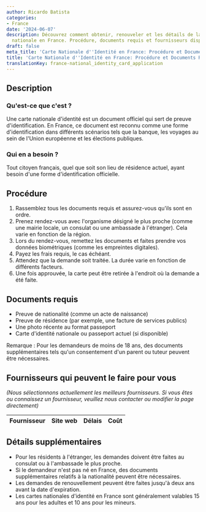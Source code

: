 ```yaml
---
author: Ricardo Batista
categories:
- France
date: '2024-06-07'
description: Découvrez comment obtenir, renouveler et les détails de la carte d'identité
  nationale en France. Procédure, documents requis et fournisseurs disponibles.
draft: false
meta_title: 'Carte Nationale d''Identité en France: Procédure et Documents Requis'
title: 'Carte Nationale d''Identité en France: Procédure et Documents Requis'
translationKey: france-national_identity_card_application
---
```



## Description
### Qu'est-ce que c'est ?
Une carte nationale d'identité est un document officiel qui sert de preuve d'identification. En France, ce document est reconnu comme une forme d'identification dans différents scénarios tels que la banque, les voyages au sein de l'Union européenne et les élections publiques.

### Qui en a besoin ?
Tout citoyen français, quel que soit son lieu de résidence actuel, ayant besoin d'une forme d'identification officielle.

## Procédure

1. Rassemblez tous les documents requis et assurez-vous qu'ils sont en ordre.
2. Prenez rendez-vous avec l'organisme désigné le plus proche (comme une mairie locale, un consulat ou une ambassade à l'étranger). Cela varie en fonction de la région.
3. Lors du rendez-vous, remettez les documents et faites prendre vos données biométriques (comme les empreintes digitales).
4. Payez les frais requis, le cas échéant.
5. Attendez que la demande soit traitée. La durée varie en fonction de différents facteurs.
6. Une fois approuvée, la carte peut être retirée à l'endroit où la demande a été faite.

## Documents requis

- Preuve de nationalité (comme un acte de naissance)
- Preuve de résidence (par exemple, une facture de services publics)
- Une photo récente au format passeport
- Carte d'identité nationale ou passeport actuel (si disponible)

Remarque : Pour les demandeurs de moins de 18 ans, des documents supplémentaires tels qu'un consentement d'un parent ou tuteur peuvent être nécessaires.

## Fournisseurs qui peuvent le faire pour vous

_(Nous sélectionnons actuellement les meilleurs fournisseurs. Si vous êtes ou connaissez un fournisseur, veuillez nous contacter ou modifier la page directement)_

| Fournisseur     |     Site web    |     Délais       |       Coût       |
| --------------- | --------------- |  :-------------: | :-------------: |

## Détails supplémentaires

- Pour les résidents à l'étranger, les demandes doivent être faites au consulat ou à l'ambassade le plus proche.
- Si le demandeur n'est pas né en France, des documents supplémentaires relatifs à la nationalité peuvent être nécessaires.
- Les demandes de renouvellement peuvent être faites jusqu'à deux ans avant la date d'expiration.
- Les cartes nationales d'identité en France sont généralement valables 15 ans pour les adultes et 10 ans pour les mineurs.